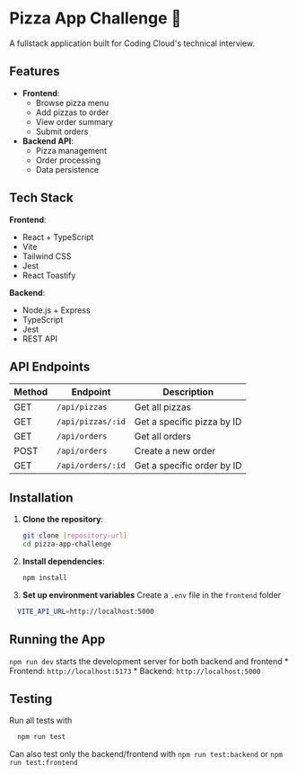 # Pizza App Challenge 🍕

A fullstack application built for Coding Cloud's technical interview.

## Features

- **Frontend**: 
  - Browse pizza menu
  - Add pizzas to order
  - View order summary
  - Submit orders
- **Backend API**:
  - Pizza management
  - Order processing
  - Data persistence

## Tech Stack

**Frontend**:
- React + TypeScript
- Vite
- Tailwind CSS
- Jest
- React Toastify

**Backend**:
- Node.js + Express
- TypeScript
- Jest
- REST API

## API Endpoints

| Method | Endpoint           | Description                     |
|--------|--------------------|---------------------------------|
| GET    | `/api/pizzas`      | Get all pizzas                  |
| GET    | `/api/pizzas/:id`  | Get a specific pizza by ID      |
| GET    | `/api/orders`      | Get all orders                  |
| POST   | `/api/orders`      | Create a new order              |
| GET    | `/api/orders/:id`  | Get a specific order by ID      |

## Installation

1. **Clone the repository**:
   ```bash
   git clone [repository-url]
   cd pizza-app-challenge
   ```
2. **Install dependencies**:
    ```bash
   npm install
   ```
3. **Set up environment variables**
   Create a `.env` file in the `frontend` folder 
  ```bash
	VITE_API_URL=http://localhost:5000
   ```
 ## Running the App
  `npm run dev` starts the development server for both backend and frontend
	   * Frontend:  `http://localhost:5173`
	    * Backend:  `http://localhost:5000`
  ## Testing
  Run all tests with
  ```bash
	npm run test
   ```
   Can also test only the backend/frontend with `npm run test:backend` or  `npm run test:frontend`
